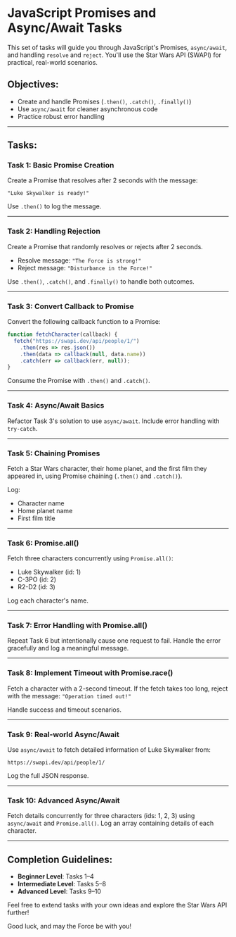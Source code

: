 # JavaScript Promises and Async/Await Tasks

This set of tasks will guide you through JavaScript's Promises, `async/await`, and handling `resolve` and `reject`. You'll use the Star Wars API (SWAPI) for practical, real-world scenarios.

## Objectives:
- Create and handle Promises (`.then()`, `.catch()`, `.finally()`)
- Use `async/await` for cleaner asynchronous code
- Practice robust error handling

---

## Tasks:

### Task 1: Basic Promise Creation
Create a Promise that resolves after 2 seconds with the message:

```
"Luke Skywalker is ready!"
```

Use `.then()` to log the message.

---

### Task 2: Handling Rejection
Create a Promise that randomly resolves or rejects after 2 seconds.

- Resolve message: `"The Force is strong!"`
- Reject message: `"Disturbance in the Force!"`

Use `.then()`, `.catch()`, and `.finally()` to handle both outcomes.

---

### Task 3: Convert Callback to Promise
Convert the following callback function to a Promise:

```javascript
function fetchCharacter(callback) {
  fetch("https://swapi.dev/api/people/1/")
    .then(res => res.json())
    .then(data => callback(null, data.name))
    .catch(err => callback(err, null));
}
```

Consume the Promise with `.then()` and `.catch()`.

---

### Task 4: Async/Await Basics
Refactor Task 3's solution to use `async/await`. Include error handling with `try-catch`.

---

### Task 5: Chaining Promises
Fetch a Star Wars character, their home planet, and the first film they appeared in, using Promise chaining (`.then()` and `.catch()`).

Log:
- Character name
- Home planet name
- First film title

---

### Task 6: Promise.all()
Fetch three characters concurrently using `Promise.all()`:
- Luke Skywalker (id: 1)
- C-3PO (id: 2)
- R2-D2 (id: 3)

Log each character's name.

---

### Task 7: Error Handling with Promise.all()
Repeat Task 6 but intentionally cause one request to fail. Handle the error gracefully and log a meaningful message.

---

### Task 8: Implement Timeout with Promise.race()
Fetch a character with a 2-second timeout. If the fetch takes too long, reject with the message: `"Operation timed out!"`

Handle success and timeout scenarios.

---

### Task 9: Real-world Async/Await
Use `async/await` to fetch detailed information of Luke Skywalker from:
```
https://swapi.dev/api/people/1/
```
Log the full JSON response.

---

### Task 10: Advanced Async/Await
Fetch details concurrently for three characters (ids: 1, 2, 3) using `async/await` and `Promise.all()`. Log an array containing details of each character.

---

## Completion Guidelines:
- **Beginner Level**: Tasks 1–4
- **Intermediate Level**: Tasks 5–8
- **Advanced Level**: Tasks 9–10

Feel free to extend tasks with your own ideas and explore the Star Wars API further!

Good luck, and may the Force be with you!